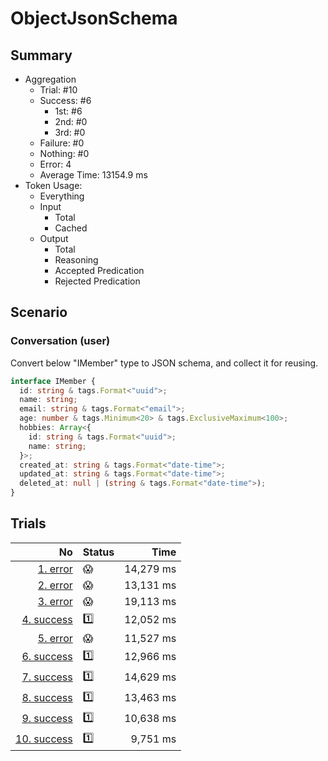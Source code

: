 # ObjectJsonSchema
## Summary
  - Aggregation
    - Trial: #10
    - Success: #6
      - 1st: #6
      - 2nd: #0
      - 3rd: #0
    - Failure: #0
    - Nothing: #0
    - Error: 4
    - Average Time: 13154.9 ms
  - Token Usage:
    - Everything
    - Input
      - Total
      - Cached
    - Output
      - Total
      - Reasoning
      - Accepted Predication
      - Rejected Predication

## Scenario
### Conversation (user)
Convert below "IMember" type to JSON schema, and collect it for reusing.

```ts
interface IMember {
  id: string & tags.Format<"uuid">;
  name: string;
  email: string & tags.Format<"email">;
  age: number & tags.Minimum<20> & tags.ExclusiveMaximum<100>;
  hobbies: Array<{
    id: string & tags.Format<"uuid">;
    name: string;
  }>;
  created_at: string & tags.Format<"date-time">;
  updated_at: string & tags.Format<"date-time">;
  deleted_at: null | (string & tags.Format<"date-time">);
}
```

## Trials
No | Status | Time
---:|:-------|------:
[1. error](./trials/1.error.json) | 😱 | 14,279 ms
[2. error](./trials/2.error.json) | 😱 | 13,131 ms
[3. error](./trials/3.error.json) | 😱 | 19,113 ms
[4. success](./trials/4.success.json) | 1️⃣ | 12,052 ms
[5. error](./trials/5.error.json) | 😱 | 11,527 ms
[6. success](./trials/6.success.json) | 1️⃣ | 12,966 ms
[7. success](./trials/7.success.json) | 1️⃣ | 14,629 ms
[8. success](./trials/8.success.json) | 1️⃣ | 13,463 ms
[9. success](./trials/9.success.json) | 1️⃣ | 10,638 ms
[10. success](./trials/10.success.json) | 1️⃣ | 9,751 ms